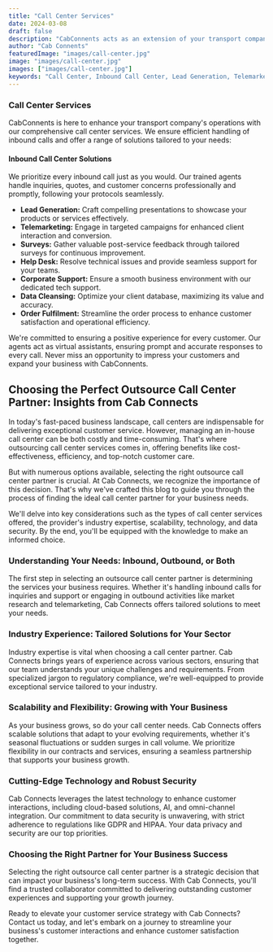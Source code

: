 ```yaml
---
title: "Call Center Services"
date: 2024-03-08
draft: false
description: "CabConnents acts as an extension of your transport company, providing cost-effective custom solutions that improve operational efficiency and reduce labor costs. Explore our inbound call center solutions and other services."
author: "Cab Connents"
featuredImage: "images/call-center.jpg"
image: "images/call-center.jpg"
images: ["images/call-center.jpg"]
keywords: "Call Center, Inbound Call Center, Lead Generation, Telemarketing, Surveys, Help Desk, Corporate Support, Data Cleansing, Order Fulfilment"
---
```


### Call Center Services

CabConnents is here to enhance your transport company's operations with our comprehensive call center services. We ensure efficient handling of inbound calls and offer a range of solutions tailored to your needs:

#### Inbound Call Center Solutions

We prioritize every inbound call just as you would. Our trained agents handle inquiries, quotes, and customer concerns professionally and promptly, following your protocols seamlessly.

- **Lead Generation:** Craft compelling presentations to showcase your products or services effectively.
- **Telemarketing:** Engage in targeted campaigns for enhanced client interaction and conversion.
- **Surveys:** Gather valuable post-service feedback through tailored surveys for continuous improvement.
- **Help Desk:** Resolve technical issues and provide seamless support for your teams.
- **Corporate Support:** Ensure a smooth business environment with our dedicated tech support.
- **Data Cleansing:** Optimize your client database, maximizing its value and accuracy.
- **Order Fulfilment:** Streamline the order process to enhance customer satisfaction and operational efficiency.

We're committed to ensuring a positive experience for every customer. Our agents act as virtual assistants, ensuring prompt and accurate responses to every call. Never miss an opportunity to impress your customers and expand your business with CabConnents.

## Choosing the Perfect Outsource Call Center Partner: Insights from Cab Connects

In today's fast-paced business landscape, call centers are indispensable for delivering exceptional customer service. However, managing an in-house call center can be both costly and time-consuming. That's where outsourcing call center services comes in, offering benefits like cost-effectiveness, efficiency, and top-notch customer care.

But with numerous options available, selecting the right outsource call center partner is crucial. At Cab Connects, we recognize the importance of this decision. That's why we've crafted this blog to guide you through the process of finding the ideal call center partner for your business needs.

We'll delve into key considerations such as the types of call center services offered, the provider's industry expertise, scalability, technology, and data security. By the end, you'll be equipped with the knowledge to make an informed choice.

### Understanding Your Needs: Inbound, Outbound, or Both
The first step in selecting an outsource call center partner is determining the services your business requires. Whether it's handling inbound calls for inquiries and support or engaging in outbound activities like market research and telemarketing, Cab Connects offers tailored solutions to meet your needs.

### Industry Experience: Tailored Solutions for Your Sector
Industry expertise is vital when choosing a call center partner. Cab Connects brings years of experience across various sectors, ensuring that our team understands your unique challenges and requirements. From specialized jargon to regulatory compliance, we're well-equipped to provide exceptional service tailored to your industry.

### Scalability and Flexibility: Growing with Your Business
As your business grows, so do your call center needs. Cab Connects offers scalable solutions that adapt to your evolving requirements, whether it's seasonal fluctuations or sudden surges in call volume. We prioritize flexibility in our contracts and services, ensuring a seamless partnership that supports your business growth.

### Cutting-Edge Technology and Robust Security
Cab Connects leverages the latest technology to enhance customer interactions, including cloud-based solutions, AI, and omni-channel integration. Our commitment to data security is unwavering, with strict adherence to regulations like GDPR and HIPAA. Your data privacy and security are our top priorities.

### Choosing the Right Partner for Your Business Success
Selecting the right outsource call center partner is a strategic decision that can impact your business's long-term success. With Cab Connects, you'll find a trusted collaborator committed to delivering outstanding customer experiences and supporting your growth journey.

Ready to elevate your customer service strategy with Cab Connects? Contact us today, and let's embark on a journey to streamline your business's customer interactions and enhance customer satisfaction together.
